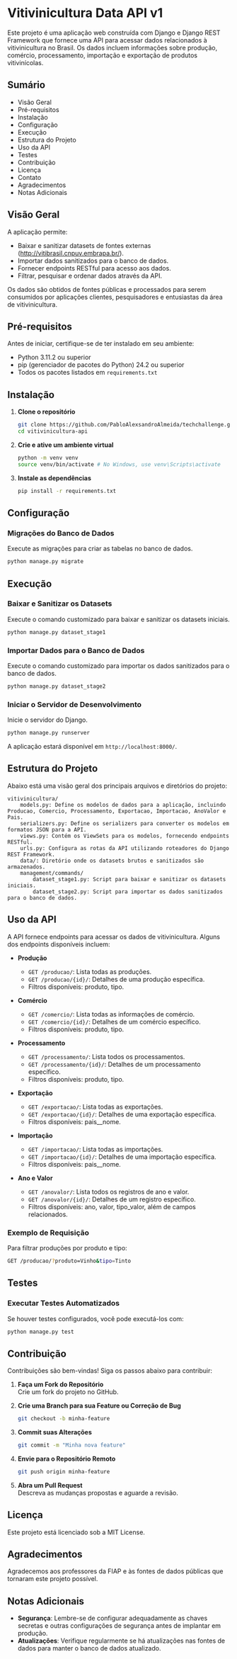 
# Vitivinicultura Data API v1

Este projeto é uma aplicação web construída com Django e Django REST Framework que fornece uma API para acessar dados relacionados à vitivinicultura no Brasil. Os dados incluem informações sobre produção, comércio, processamento, importação e exportação de produtos vitivinícolas.

## Sumário

- Visão Geral
- Pré-requisitos
- Instalação
- Configuração
- Execução
- Estrutura do Projeto
- Uso da API
- Testes
- Contribuição
- Licença
- Contato
- Agradecimentos
- Notas Adicionais

## Visão Geral

A aplicação permite:

- Baixar e sanitizar datasets de fontes externas (http://vitibrasil.cnpuv.embrapa.br/).
- Importar dados sanitizados para o banco de dados.
- Fornecer endpoints RESTful para acesso aos dados.
- Filtrar, pesquisar e ordenar dados através da API.

Os dados são obtidos de fontes públicas e processados para serem consumidos por aplicações clientes, pesquisadores e entusiastas da área de vitivinicultura.

## Pré-requisitos

Antes de iniciar, certifique-se de ter instalado em seu ambiente:

- Python 3.11.2 ou superior
- pip (gerenciador de pacotes do Python) 24.2 ou superior
- Todos os pacotes listados em `requirements.txt`

## Instalação

1. **Clone o repositório**

   ```bash
   git clone https://github.com/PabloAlexsandroAlmeida/techchallenge.git
   cd vitivinicultura-api
   ```

2. **Crie e ative um ambiente virtual**

   ```bash
   python -m venv venv
   source venv/bin/activate # No Windows, use venv\Scripts\activate
   ```

3. **Instale as dependências**

   ```bash
   pip install -r requirements.txt
   ```

## Configuração

### Migrações do Banco de Dados

Execute as migrações para criar as tabelas no banco de dados.

```bash
python manage.py migrate
```

## Execução

### Baixar e Sanitizar os Datasets

Execute o comando customizado para baixar e sanitizar os datasets iniciais.

```bash
python manage.py dataset_stage1
```

### Importar Dados para o Banco de Dados

Execute o comando customizado para importar os dados sanitizados para o banco de dados.

```bash
python manage.py dataset_stage2
```

### Iniciar o Servidor de Desenvolvimento

Inicie o servidor do Django.

```bash
python manage.py runserver
```

A aplicação estará disponível em `http://localhost:8000/`.

## Estrutura do Projeto

Abaixo está uma visão geral dos principais arquivos e diretórios do projeto:

```
vitivinicultura/
    models.py: Define os modelos de dados para a aplicação, incluindo Producao, Comercio, Processamento, Exportacao, Importacao, AnoValor e Pais.
    serializers.py: Define os serializers para converter os modelos em formatos JSON para a API.
    views.py: Contém os ViewSets para os modelos, fornecendo endpoints RESTful.
    urls.py: Configura as rotas da API utilizando roteadores do Django REST Framework.
    data/: Diretório onde os datasets brutos e sanitizados são armazenados.
    management/commands/
        dataset_stage1.py: Script para baixar e sanitizar os datasets iniciais.
        dataset_stage2.py: Script para importar os dados sanitizados para o banco de dados.
```

## Uso da API

A API fornece endpoints para acessar os dados de vitivinicultura. Alguns dos endpoints disponíveis incluem:

- **Produção**
    - `GET /producao/`: Lista todas as produções.
    - `GET /producao/{id}/`: Detalhes de uma produção específica.
    - Filtros disponíveis: produto, tipo.

- **Comércio**
    - `GET /comercio/`: Lista todas as informações de comércio.
    - `GET /comercio/{id}/`: Detalhes de um comércio específico.
    - Filtros disponíveis: produto, tipo.

- **Processamento**
    - `GET /processamento/`: Lista todos os processamentos.
    - `GET /processamento/{id}/`: Detalhes de um processamento específico.
    - Filtros disponíveis: produto, tipo.

- **Exportação**
    - `GET /exportacao/`: Lista todas as exportações.
    - `GET /exportacao/{id}/`: Detalhes de uma exportação específica.
    - Filtros disponíveis: pais__nome.

- **Importação**
    - `GET /importacao/`: Lista todas as importações.
    - `GET /importacao/{id}/`: Detalhes de uma importação específica.
    - Filtros disponíveis: pais__nome.

- **Ano e Valor**
    - `GET /anovalor/`: Lista todos os registros de ano e valor.
    - `GET /anovalor/{id}/`: Detalhes de um registro específico.
    - Filtros disponíveis: ano, valor, tipo_valor, além de campos relacionados.

### Exemplo de Requisição

Para filtrar produções por produto e tipo:

```bash
GET /producao/?produto=Vinho&tipo=Tinto
```

## Testes

### Executar Testes Automatizados

Se houver testes configurados, você pode executá-los com:

```bash
python manage.py test
```

## Contribuição

Contribuições são bem-vindas! Siga os passos abaixo para contribuir:

1. **Faça um Fork do Repositório**  
   Crie um fork do projeto no GitHub.

2. **Crie uma Branch para sua Feature ou Correção de Bug**

   ```bash
   git checkout -b minha-feature
   ```

3. **Commit suas Alterações**

   ```bash
   git commit -m "Minha nova feature"
   ```

4. **Envie para o Repositório Remoto**

   ```bash
   git push origin minha-feature
   ```

5. **Abra um Pull Request**  
   Descreva as mudanças propostas e aguarde a revisão.

## Licença

Este projeto está licenciado sob a MIT License.

## Agradecimentos

Agradecemos aos professores da FIAP e às fontes de dados públicas que tornaram este projeto possível.

## Notas Adicionais

- **Segurança**: Lembre-se de configurar adequadamente as chaves secretas e outras configurações de segurança antes de implantar em produção.
- **Atualizações**: Verifique regularmente se há atualizações nas fontes de dados para manter o banco de dados atualizado.
